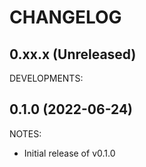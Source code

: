 # CHANGELOG

## 0.xx.x (Unreleased)
DEVELOPMENTS:

## 0.1.0 (2022-06-24)

NOTES:

* Initial release of v0.1.0
